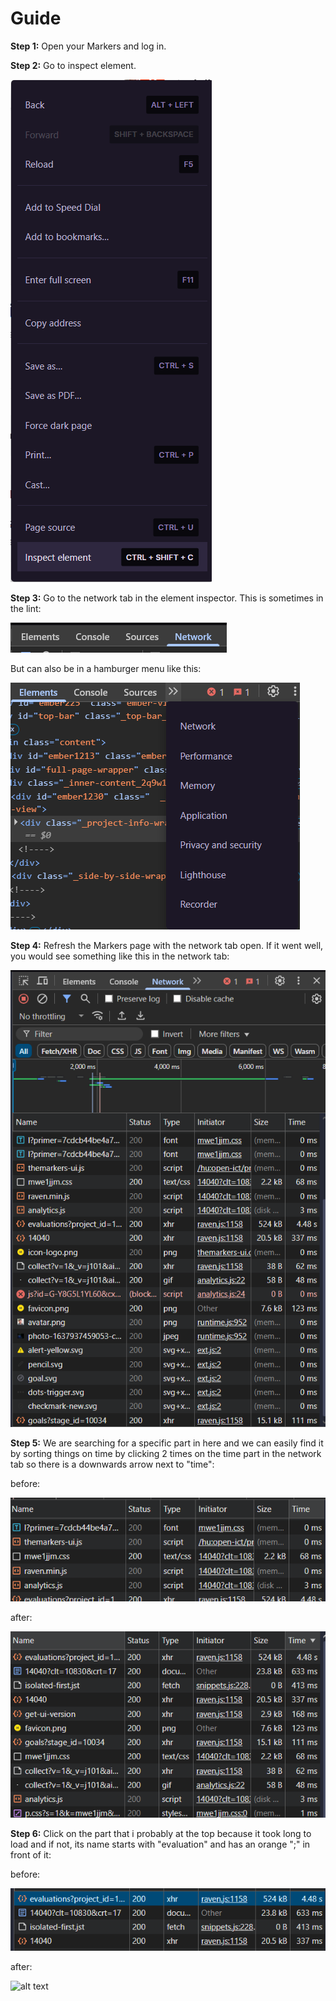 # Guide

**Step 1:**
Open your Markers and log in.

**Step 2:**
Go to inspect element.

![Screenshot](assets/to_inspect_element.png)

**Step 3:**
Go to the network tab in the element inspector.
This is sometimes in the lint:

![Screenshot](assets/network_in_lint.png)

But can also be in a hamburger menu like this:

![Screenshot](assets/network_in_hamburger.png)

**Step 4:**
Refresh the Markers page with the network tab open.
If it went well, you would see something like this in the network tab:

![Screenshot](assets/network_after_refresh.png)

**Step 5:**
We are searching for a specific part in here and we can easily find it by sorting things on time by clicking 2 times on the time part in the network tab so there is a downwards arrow next to "time":

before:

![Screenshot](assets/before_click.png)

after:

![Screenshot](assets/after_click.png)

**Step 6:**
Click on the part that i probably at the top because it took long to load and if not, its name starts with "evaluation" and has an orange ";" in front of it:

before:

![alt text](assets/evaluation_api.png)

after:

![alt text](assets/api_after_click.png.png)